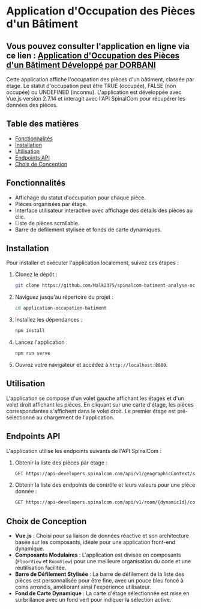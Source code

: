 # Application d'Occupation des Pièces d'un Bâtiment

## Vous pouvez consulter l'application en ligne via ce lien : [Application d'Occupation des Pièces d'un Bâtiment Développé par DORBANI](https://spinalcom-batiment-analyse-occupation.vercel.app/)

Cette application affiche l'occupation des pièces d'un bâtiment, classée par étage. Le statut d'occupation peut être TRUE (occupée), FALSE (non occupée) ou UNDEFINED (inconnu). L'application est développée avec Vue.js version 2.7.14 et interagit avec l'API SpinalCom pour récupérer les données des pièces.

## Table des matières
- [Fonctionnalités](#fonctionnalités)
- [Installation](#installation)
- [Utilisation](#utilisation)
- [Endpoints API](#endpoints-api)
- [Choix de Conception](#choix-de-conception)

## Fonctionnalités
- Affichage du statut d'occupation pour chaque pièce.
- Pièces organisées par étage.
- Interface utilisateur interactive avec affichage des détails des pièces au clic.
- Liste de pièces scrollable.
- Barre de défilement stylisée et fonds de carte dynamiques.

## Installation
Pour installer et exécuter l'application localement, suivez ces étapes :

1. Clonez le dépôt :
    ```sh
    git clone https://github.com/Malk2375/spinalcom-batiment-analyse-occupation.git
    ```
2. Naviguez jusqu'au répertoire du projet :
    ```sh
    cd application-occupation-batiment
    ```
3. Installez les dépendances :
    ```sh
    npm install
    ```
4. Lancez l'application :
    ```sh
    npm run serve
    ```
5. Ouvrez votre navigateur et accédez à `http://localhost:8080`.

## Utilisation
L'application se compose d'un volet gauche affichant les étages et d'un volet droit affichant les pièces. En cliquant sur une carte d'étage, les pièces correspondantes s'affichent dans le volet droit. Le premier étage est pré-sélectionné au chargement de l'application.

## Endpoints API
L'application utilise les endpoints suivants de l'API SpinalCom :

1. Obtenir la liste des pièces par étage :
    ```sh
    GET https://api-developers.spinalcom.com/api/v1/geographicContext/space
    ```
2. Obtenir la liste des endpoints de contrôle et leurs valeurs pour une pièce donnée :
    ```sh
    GET https://api-developers.spinalcom.com/api/v1/room/{dynamicId}/control_endpoint_list
    ```

## Choix de Conception
- **Vue.js** : Choisi pour sa liaison de données réactive et son architecture basée sur les composants, idéale pour une application front-end dynamique.
- **Composants Modulaires** : L'application est divisée en composants (`FloorView` et `RoomView`) pour une meilleure organisation du code et une réutilisation facilitée.
- **Barre de Défilement Stylisée** : La barre de défilement de la liste des pièces est personnalisée pour être fine, avec un pouce bleu foncé à coins arrondis, améliorant ainsi l'expérience utilisateur.
- **Fond de Carte Dynamique** : La carte d'étage sélectionnée est mise en surbrillance avec un fond vert pour indiquer la sélection active.

